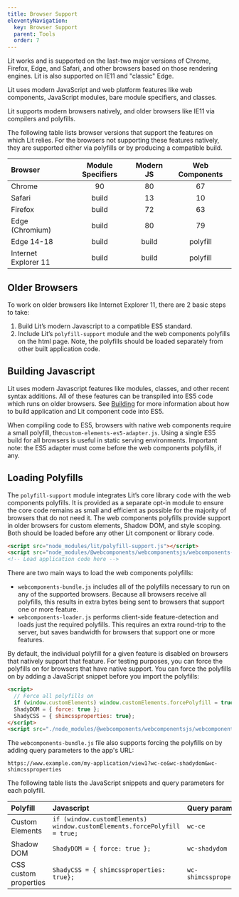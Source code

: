 ```yaml
---
title: Browser Support
eleventyNavigation:
  key: Browser Support
  parent: Tools
  order: 7
---
```


Lit works and is supported on the last-two major versions of Chrome, Firefox, Edge, and Safari, and other browsers based on those rendering engines. Lit is also supported on IE11 and "classic" Edge.

Lit uses modern JavaScript and web platform features like web components, JavaScript modules, bare module specifiers, and classes.

Lit supports modern browsers natively, and older browsers like IE11 via compilers and polyfills.

The following table lists browser versions that support the features on which Lit relies. For the browsers not supporting these features natively, they are supported either via polyfills or by producing a compatible build.

| Browser  | Module Specifiers     | Modern JS      | Web Components       |
|:---------|:---------------------:|:--------------:|:--------------------:|
| Chrome   | 90                    | 80             | 67                   |
| Safari   | build                 | 13             | 10                   |
| Firefox  | build                 | 72             | 63                   |
| Edge (Chromium) | build          | 80             | 79                   |
| Edge 14-18 | build               | build          | polyfill             |
| Internet Explorer 11 | build     | build          | polyfill             |

## Older Browsers

To work on older browsers like Internet Explorer 11, there are 2 basic steps to take:

1. Build Lit’s modern Javascript to a compatible ES5 standard.
1. Include Lit’s `polyfill-support` module and the web components polyfills on the html page.  Note, the polyfills should be loaded separately from other built application code.

## Building Javascript

Lit uses modern Javascript features like modules, classes, and other recent syntax additions. All of these features can be transpiled into ES5 code which runs on older browsers. See [Building](/guide/tools/building/) for more information about how to build application and Lit component code into ES5.

When compiling code to ES5, browsers with native web components require a small polyfill, the`custom-elements-es5-adapter.js`. Using a single ES5 build for all browsers is useful in static serving environments. Important note: the ES5 adapter must come before the web components polyfills, if any.

## Loading Polyfills

The `polyfill-support` module integrates Lit’s core library code with the web components polyfills. It is provided as a separate opt-in module to ensure the core code remains as small and efficient as possible for the majority of browsers that do not need it. The web components polyfills provide support in older browsers for custom elements, Shadow DOM, and style scoping. Both should be loaded before any other Lit component or library code.

```html
<script src="node_modules/lit/polyfill-support.js"></script>
<script src="node_modules/@webcomponents/webcomponentsjs/webcomponents-loader.js"></script>
<!-- Load application code here -->
```

There are two main ways to load the web components polyfills:

- `webcomponents-bundle.js` includes all of the polyfills necessary to run on any of the supported browsers. Because all browsers receive all polyfills, this results in extra bytes being sent to browsers that support one or more feature.
- `webcomponents-loader.js` performs client-side feature-detection and loads just the required polyfills. This requires an extra round-trip to the server, but saves bandwidth for browsers that support one or more features.

By default, the individual polyfill for a given feature is disabled on browsers that natively support that feature. For testing purposes, you can force the polyfills on for browsers that have native support. You can force the polyfills on by adding a JavaScript snippet before you import the polyfills:

```html
<script>
  // Force all polyfills on
  if (window.customElements) window.customElements.forcePolyfill = true;
  ShadyDOM = { force: true };
  ShadyCSS = { shimcssproperties: true};
</script>
<script src="./node_modules/@webcomponents/webcomponentsjs/webcomponents-loader.js"></script>
```

The `webcomponents-bundle.js` file also supports forcing the polyfills on by adding query parameters to the app's URL:

`https://www.example.com/my-application/view1?wc-ce&wc-shadydom&wc-shimcssproperties`

The following table lists the JavaScript snippets and query parameters for each polyfill.

| Polyfill    | Javascript                          | Query parameter          |
|:------------|:------------------------------------|:-------------------------|
| Custom Elements | `if (window.customElements) window.customElements.forcePolyfill = true;` | `wc-ce` |
| Shadow DOM | `ShadyDOM = { force: true };` | `wc-shadydom`              |
| CSS custom properties | `ShadyCSS = { shimcssproperties: true};` | `wc-shimcssproperties` |
